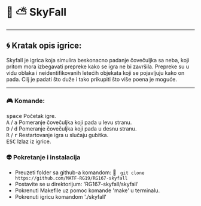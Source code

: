 # :milky_way: :partly_sunny: SkyFall
___

## :cyclone: Kratak opis igrice:
Skyfall je igrica koja simulira beskonacno padanje čovečuljka sa neba, koji pritom mora izbegavati prepreke kako se igra ne bi završila. Prepreke su u vidu oblaka i neidentifikovanih letećih objekata koji se pojavljuju kako on pada. Cilj je padati što duže i tako prikupiti što više poena je moguće.
___

### :video_game: Komande:
<kbd>space</kbd> Početak igre.<br>
<kbd>A</kbd> / <kbd>a</kbd> Pomeranje čovečuljka koji pada u levu stranu.<br>
<kbd>D</kbd> / <kbd>d</kbd> Pomeranje čovečuljka koji pada u desnu stranu.<br>
<kbd>R</kbd> / <kbd>r</kbd> Restartovanje igra u slučaju gubitka.<br>
<kbd>ESC</kbd> Izlaz iz igrice.

### :alien: Pokretanje i instalacija
* Preuzeti folder sa github-a komandom: :link: ``` git clone https://github.com/MATF-RG19/RG167-skyfall``` <br>
* Postavite se u direktorijum: 'RG167-skyfall/skyfall' <br>
* Pokrenuti Makefile uz pomoc komande 'make' u terminalu. <br>
* Pokrenuti igricu komandom './skyfall'
